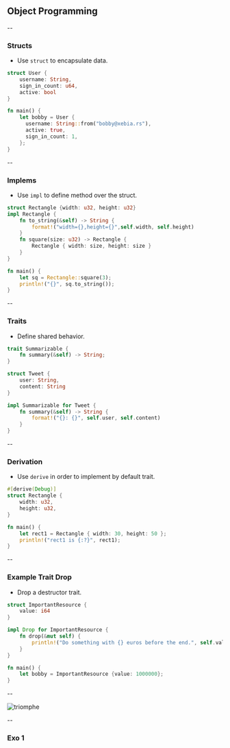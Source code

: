 ## Object Programming

--

### Structs

* Use `````struct````` to encapsulate data.

````rust
struct User {
    username: String,
    sign_in_count: u64,
    active: bool
}

fn main() {
    let bobby = User { 
      username: String::from("bobby@xebia.rs"),
      active: true,
      sign_in_count: 1,
    };
}
````

--

### Implems

* Use ```impl``` to define method over the struct.

````rust
struct Rectangle {width: u32, height: u32}
impl Rectangle {
    fn to_string(&self) -> String {
        format!("width={},height={}",self.width, self.height)
    }
    fn square(size: u32) -> Rectangle {
        Rectangle { width: size, height: size }
    }
}

fn main() {
    let sq = Rectangle::square(3);
    println!("{}", sq.to_string());
}
````

--

### Traits

* Define shared behavior.

````rust
trait Summarizable {
    fn summary(&self) -> String;
}

struct Tweet {
    user: String, 
    content: String
}

impl Summarizable for Tweet {
    fn summary(&self) -> String {
        format!("{}: {}", self.user, self.content)
    }
}
````

--

### Derivation

* Use ````derive```` in order to implement by default trait.

````rust
#[derive(Debug)]
struct Rectangle {
    width: u32,
    height: u32,
}

fn main() {
    let rect1 = Rectangle { width: 30, height: 50 };
    println!("rect1 is {:?}", rect1);
}
````

--

### Example Trait Drop

* Drop a destructor trait.

````rust
struct ImportantResource {
    value: i64
}

impl Drop for ImportantResource {
    fn drop(&mut self) {
        println!("Do something with {} euros before the end.", self.value);
    }
}

fn main() {
    let bobby = ImportantResource {value: 1000000};
}
````

--

![triomphe](https://xebia-france.github.io/xke-rs/images/triomphe.png) <!-- .element: class="borderless medium" -->

--

### Exo 1
